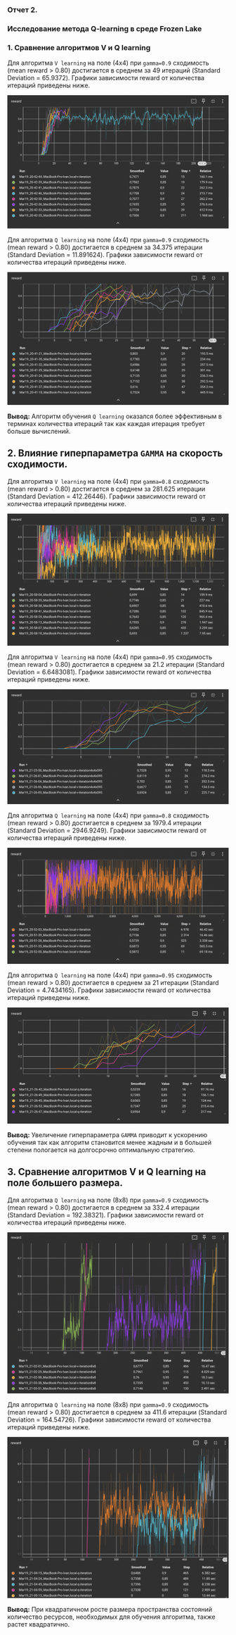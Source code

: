 ### Отчет 2. 
### Исследование метода Q-learning в среде Frozen Lake 

### 1. Сравнение алгоритмов V и Q learning
Для алгоритма `V learning` на поле (4х4) при `gamma=0.9` сходимость (mean reward > 0.80) достигается в среднем за 49 итераций (Standard Deviation = 65.9372). 
Графики зависимости reward от количества итераций приведены ниже. 

<img src="imgs/v_iterations.png"/>

Для алгоритма `Q learning` на поле (4х4) при `gamma=0.9` сходимость (mean reward > 0.80) достигается в среднем за 34.375 итерации (Standard Deviation = 11.891624). 
Графики зависимости reward от количества итераций приведены ниже. 

<img src="imgs/q_iterations.png"/>

**Вывод:** Алгоритм обучения `Q learning` оказался более эффективным в терминах количества итераций так как каждая итерация требует больше вычислений.


## 2. Влияние гиперпараметра `GAMMA` на скорость сходимости.

Для алгоритма `V learning` на поле (4х4) при `gamma=0.8` сходимость (mean reward > 0.80) достигается в среднем за 281.625 итерации (Standard Deviation = 412.26446). 
Графики зависимости reward от количества итераций приведены ниже. 

<img src="imgs/v_iterations_0_8.png"/>

Для алгоритма `V learning` на поле (4х4) при `gamma=0.95` сходимость (mean reward > 0.80) достигается в среднем за 21.2 итерации (Standard Deviation = 6.6483081). 
Графики зависимости reward от количества итераций приведены ниже. 

<img src="imgs/v-iterations4x4-095.png"/>

Для алгоритма `Q learning` на поле (4х4) при `gamma=0.8` сходимость (mean reward > 0.80) достигается в среднем за 1979.4 итерации (Standard Deviation = 2946.9249). 
Графики зависимости reward от количества итераций приведены ниже. 

<img src="imgs/q_iterations_0_8.png"/>

Для алгоритма `Q learning` на поле (4х4) при `gamma=0.95` сходимость (mean reward > 0.80) достигается в среднем за 21 итерации (Standard Deviation = 4.7434165). 
Графики зависимости reward от количества итераций приведены ниже.

<img src="imgs/q-iterations4x4-095.png"/>

**Вывод:** Увеличение гиперпараметра `GAMMA` приводит к ускорению обучения так как алгоритм становится менее жадным и в большей степени пологается на долгосрочно оптимальную стратегию.

## 3. Сравнение алгоритмов V и Q learning на поле большего размера.

Для алгоритма `Q learning` на поле (8х8) при `gamma=0.9` сходимость (mean reward > 0.80) достигается в среднем за 332.4 итерации (Standard Deviation = 192.38321). 
Графики зависимости reward от количества итераций приведены ниже.

<img src="imgs/v_iterations_8_x_8.png"/>

Для алгоритма `Q learning` на поле (8х8) при `gamma=0.9` сходимость (mean reward > 0.80) достигается в среднем за 411.6 итерации (Standard Deviation = 164.54726). 
Графики зависимости reward от количества итераций приведены ниже.

<img src="imgs/q_iterations_8_x_8.png"/>

**Вывод:** При квадратичном росте размера пространства состояний количество ресурсов, необходимых для обучения алгоритма, также растет квадратично.
